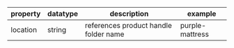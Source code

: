 | property | datatype | description | example | 
| -------- | -------- | ----------- | ------- |
| location | string | references product handle folder name | purple-mattress |
